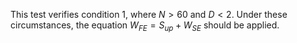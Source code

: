 This test verifies condition 1, where $N > 60$ and $D < 2$.
Under these circumstances, the equation $W_{FE} = S_{up} + W_{SE}$ should be applied.
